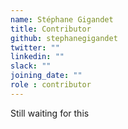 ```yaml
---
name: Stéphane Gigandet
title: Contributor
github: stephanegigandet
twitter: ""
linkedin: ""
slack: ""
joining_date: ""
role : contributor
---
```


Still waiting for this
